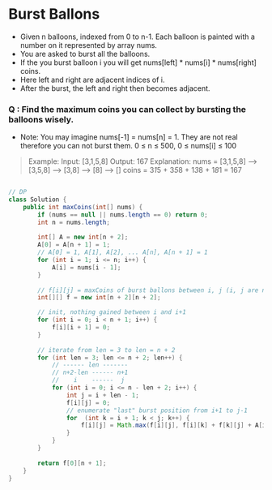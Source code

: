 # Burst Ballons
- Given n balloons, indexed from 0 to n-1. Each balloon is painted with a number on it represented by array nums. 
- You are asked to burst all the balloons. 
- If the you burst balloon i you will get nums[left] * nums[i] * nums[right] coins. 
- Here left and right are adjacent indices of i. 
- After the burst, the left and right then becomes adjacent.

### Q : Find the maximum coins you can collect by bursting the balloons wisely.

- Note:
    You may imagine nums[-1] = nums[n] = 1. They are not real therefore you can not burst them.
    0 ≤ n ≤ 500, 0 ≤ nums[i] ≤ 100

>Example:
>Input: [3,1,5,8]
>Output: 167 
>Explanation: nums = [3,1,5,8] --> [3,5,8] -->   [3,8]   -->  [8]  --> []
>             coins =  3*1*5      +  3*5*8    +  1*3*8      + 1*8*1   = 167

```java

// DP
class Solution {
    public int maxCoins(int[] nums) {
        if (nums == null || nums.length == 0) return 0;
        int n = nums.length;
        
        int[] A = new int[n + 2];
        A[0] = A[n + 1] = 1;
        // A[0] = 1, A[1], A[2], ... A[n], A[n + 1] = 1
        for (int i = 1; i <= n; i++) {
            A[i] = nums[i - 1];
        }
        
        // f[i][j] = maxCoins of burst ballons between i, j (i, j are not real)
        int[][] f = new int[n + 2][n + 2];

        // init, nothing gained between i and i+1
        for (int i = 0; i < n + 1; i++) {
            f[i][i + 1] = 0;
        }
        
        // iterate from len = 3 to len = n + 2
        for (int len = 3; len <= n + 2; len++) {
            // ------ len -------
            // n+2-len ------ n+1
            //    i    ------  j
            for (int i = 0; i <= n - len + 2; i++) {
                int j = i + len - 1;
                f[i][j] = 0;
                // enumerate "last" burst position from i+1 to j-1
                for  (int k = i + 1; k < j; k++) {
                    f[i][j] = Math.max(f[i][j], f[i][k] + f[k][j] + A[i] * A[k] * A[j]);
                }
            }
        }
        
        return f[0][n + 1];
    }
}
```
